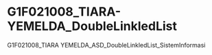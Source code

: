 # G1F021008_TIARA-YEMELDA_DoubleLinkledList
G1F021008_TIARA YEMELDA_ASD_DoubleLinkledList_SistemInformasi
